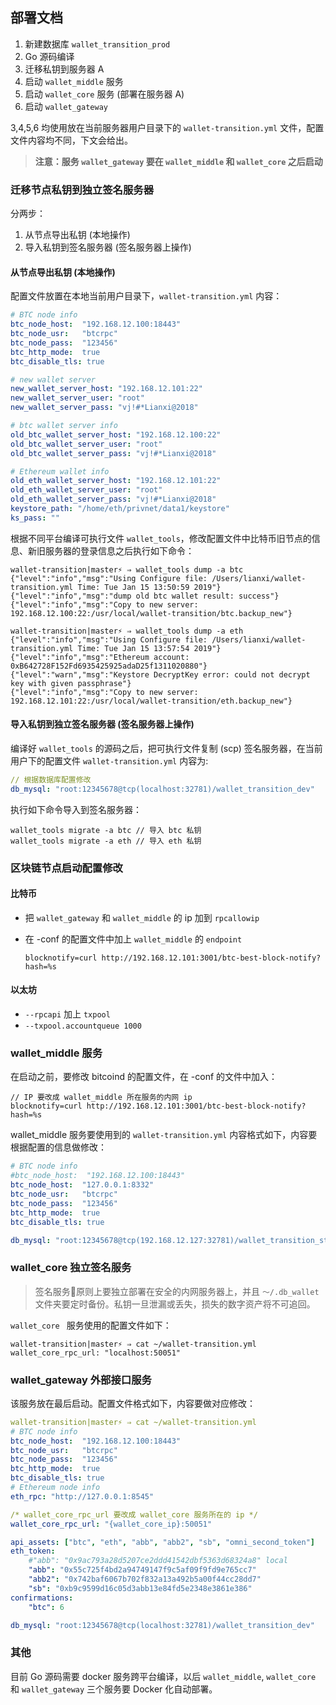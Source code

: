 ## 部署文档
1. 新建数据库 ```wallet_transition_prod```
2. Go 源码编译
3. 迁移私钥到服务器 A
4. 启动 ```wallet_middle``` 服务
5. 启动 ```wallet_core``` 服务 (部署在服务器 A)
6. 启动 ```wallet_gateway```

3,4,5,6 均使用放在当前服务器用户目录下的 ```wallet-transition.yml``` 文件，配置文件内容均不同，下文会给出。

> **注意：服务 ```wallet_gateway``` 要在 ```wallet_middle``` 和 ```wallet_core``` 之后启动**

### 迁移节点私钥到独立签名服务器
分两步：
1. 从节点导出私钥 (本地操作)
2. 导入私钥到签名服务器 (签名服务器上操作)

#### 从节点导出私钥 (本地操作)
配置文件放置在本地当前用户目录下，```wallet-transition.yml``` 内容：
```yml
# BTC node info
btc_node_host:  "192.168.12.100:18443"
btc_node_usr:   "btcrpc"
btc_node_pass:  "123456"
btc_http_mode:  true
btc_disable_tls: true

# new wallet server
new_wallet_server_host: "192.168.12.101:22"
new_wallet_server_user: "root"
new_wallet_server_pass: "vj!#*Lianxi@2018"

# btc wallet server info
old_btc_wallet_server_host: "192.168.12.100:22"
old_btc_wallet_server_user: "root"
old_btc_wallet_server_pass: "vj!#*Lianxi@2018"

# Ethereum wallet info
old_eth_wallet_server_host: "192.168.12.101:22"
old_eth_wallet_server_user: "root"
old_eth_wallet_server_pass: "vj!#*Lianxi@2018"
keystore_path: "/home/eth/privnet/data1/keystore"
ks_pass: ""
```
根据不同平台编译可执行文件 ```wallet_tools```，修改配置文件中比特币旧节点的信息、新旧服务器的登录信息之后执行如下命令：
```shell
wallet-transition|master⚡ ⇒ wallet_tools dump -a btc
{"level":"info","msg":"Using Configure file: /Users/lianxi/wallet-transition.yml Time: Tue Jan 15 13:50:59 2019"}
{"level":"info","msg":"dump old btc wallet result: success"}
{"level":"info","msg":"Copy to new server: 192.168.12.100:22:/usr/local/wallet-transition/btc.backup_new"}

wallet-transition|master⚡ ⇒ wallet_tools dump -a eth
{"level":"info","msg":"Using Configure file: /Users/lianxi/wallet-transition.yml Time: Tue Jan 15 13:57:54 2019"}
{"level":"info","msg":"Ethereum account: 0xB642728F152Fd6935425925adaD25f1311020880"}
{"level":"warn","msg":"Keystore DecryptKey error: could not decrypt key with given passphrase"}
{"level":"info","msg":"Copy to new server: 192.168.12.101:22:/usr/local/wallet-transition/eth.backup_new"}
```
#### 导入私钥到独立签名服务器 (签名服务器上操作)
编译好 ```wallet_tools``` 的源码之后，把可执行文件复制 (scp) 签名服务器，在当前用户下的配置文件 ```wallet-transition.yml``` 内容为:
```yml
// 根据数据库配置修改
db_mysql: "root:12345678@tcp(localhost:32781)/wallet_transition_dev"
```
执行如下命令导入到签名服务器：
```shell
wallet_tools migrate -a btc // 导入 btc 私钥
wallet_tools migrate -a eth // 导入 eth 私钥
```

### 区块链节点启动配置修改
#### 比特币
- 把 ```wallet_gateway``` 和 ```wallet_middle``` 的 ip 加到 ```rpcallowip```
- 在 -conf 的配置文件中加上 ```wallet_middle``` 的 ```endpoint```

  ```blocknotify=curl http://192.168.12.101:3001/btc-best-block-notify?hash=%s```

#### 以太坊
- ```--rpcapi``` 加上 ```txpool```
- ```--txpool.accountqueue 1000```

### wallet_middle 服务
在启动之前，要修改 bitcoind 的配置文件，在 -conf 的文件中加入：
```shell
// IP 要改成 wallet_middle 所在服务的内网 ip
blocknotify=curl http://192.168.12.101:3001/btc-best-block-notify?hash=%s
```
wallet_middle 服务要使用到的 ```wallet-transition.yml``` 内容格式如下，内容要根据配置的信息做修改：
```yml
# BTC node info
#btc_node_host:  "192.168.12.100:18443"
btc_node_host:  "127.0.0.1:8332"
btc_node_usr:   "btcrpc"
btc_node_pass:  "123456"
btc_http_mode:  true
btc_disable_tls: true

db_mysql: "root:12345678@tcp(192.168.12.127:32781)/wallet_transition_staging"
```
### wallet_core 独立签名服务
> 签名服务原则上要独立部署在安全的内网服务器上，并且 ```～/.db_wallet``` 文件夹要定时备份。私钥一旦泄漏或丢失，损失的数字资产将不可追回。

```wallet_core ``` 服务使用的配置文件如下：
```shell
wallet-transition|master⚡ ⇒ cat ~/wallet-transition.yml
wallet_core_rpc_url: "localhost:50051"
```
### wallet_gateway 外部接口服务
该服务放在最后启动。配置文件格式如下，内容要做对应修改：
```yml
wallet-transition|master⚡ ⇒ cat ~/wallet-transition.yml
# BTC node info
btc_node_host:  "192.168.12.100:18443"
btc_node_usr:   "btcrpc"
btc_node_pass:  "123456"
btc_http_mode:  true
btc_disable_tls: true
# Ethereum node info
eth_rpc: "http://127.0.0.1:8545"

/* wallet_core_rpc_url 要改成 wallet_core 服务所在的 ip */
wallet_core_rpc_url: "{wallet_core_ip}:50051"

api_assets: ["btc", "eth", "abb", "abb2", "sb", "omni_second_token"]
eth_token:
    #"abb": "0x9ac793a28d5207ce2ddd41542dbf5363d68324a8" local
    "abb": "0x55c725f4bd2a94749147f9c5af09f9fd9e765cc7"
    "abb2": "0x742baf6067b702f832a13a492b5a00f44cc28dd7"
    "sb": "0xb9c9599d16c05d3abb13e84fd5e2348e3861e386"
confirmations:
    "btc": 6

db_mysql: "root:12345678@tcp(localhost:32781)/wallet_transition_dev"
```
### 其他
目前 Go 源码需要 docker 服务跨平台编译，以后 ```wallet_middle```, ```wallet_core``` 和 ```wallet_gateway``` 三个服务要 Docker 化自动部署。
